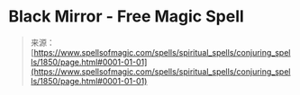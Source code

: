 <!--yml
category: 未分类
date: 2024-06-12 18:35:13
-->

# Black Mirror - Free Magic Spell

> 来源：[https://www.spellsofmagic.com/spells/spiritual_spells/conjuring_spells/1850/page.html#0001-01-01](https://www.spellsofmagic.com/spells/spiritual_spells/conjuring_spells/1850/page.html#0001-01-01)